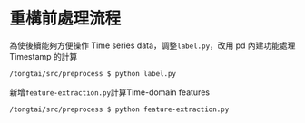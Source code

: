 # 重構前處理流程

為使後續能夠方便操作 Time series data，調整`label.py`，改用 pd 內建功能處理 Timestamp 的計算

``` bash
/tongtai/src/preprocess $ python label.py
```

新增`feature-extraction.py`計算Time-domain features

``` bash
/tongtai/src/preprocess $ python feature-extraction.py
```
